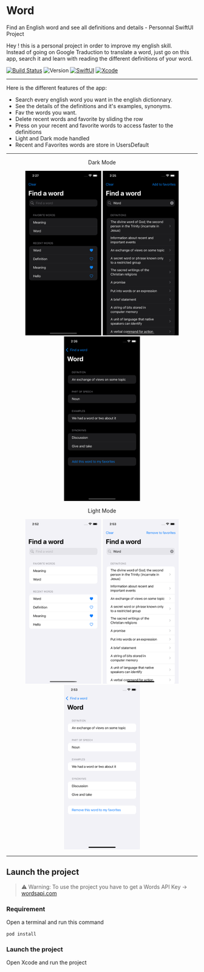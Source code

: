 # Word
Find an English word and see all definitions and details - Personnal SwiftUI Project

Hey ! this is a personal project in order to improve my english skill.\
Instead of going on Google Traduction to translate a word, just go on this app, search it and learn with reading the different definitions of your word.

[![Build Status](https://img.shields.io/badge/platforms-iOS-white.svg)](https://github.com/Matttx/Word)
![Version](https://img.shields.io/badge/OS-iOS_15-green.svg)
[![SwiftUI](https://img.shields.io/badge/SwiftUI-5.1-cyan.svg)](https://swift.org)
[![Xcode](https://img.shields.io/badge/Xcode-13.1-blue.svg)](https://developer.apple.com/xcode)

---
Here is the different features of the app:
- Search every english word you want in the english dictionnary.
- See the details of the definitions and it's examples, synonyms.
- Fav the words you want.
- Delete recent words and favorite by sliding the row
- Press on your recent and favorite words to access faster to the definitions
- Light and Dark mode handled
- Recent and Favorites words are store in UsersDefault
---

<div align="center" padding-bottom="40px">
  <p>Dark Mode</p>
</div>
<div align="center">
  <img src="assets/home.png" width=200/>
  <img src="assets/definitions.png" width=200/>
  <img src="assets/details.png" width=200/>
</div>

<div align="center" padding-bottom="40px">
  <p>Light Mode</p>
</div>
<div align="center">
  <img src="assets/home-light.png" width=200/>
  <img src="assets/definitions-light.png" width=200/>
  <img src="assets/details-light.png" width=200/>
</div>

---
## Launch the project  
> ⚠️ Warning: To use the project you have to get a Words API Key -> [wordsapi.com](https://www.wordsapi.com)

### Requirement
Open a terminal and run this command  
```
pod install
```
### Launch the project
Open Xcode and run the project
